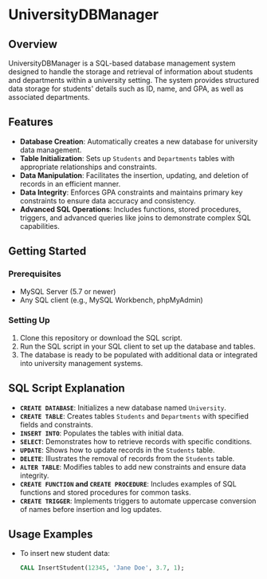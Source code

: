 # UniversityDBManager

## Overview
UniversityDBManager is a SQL-based database management system designed to handle the storage and retrieval of information about students and departments within a university setting. The system provides structured data storage for students' details such as ID, name, and GPA, as well as associated departments.

## Features
- **Database Creation**: Automatically creates a new database for university data management.
- **Table Initialization**: Sets up `Students` and `Departments` tables with appropriate relationships and constraints.
- **Data Manipulation**: Facilitates the insertion, updating, and deletion of records in an efficient manner.
- **Data Integrity**: Enforces GPA constraints and maintains primary key constraints to ensure data accuracy and consistency.
- **Advanced SQL Operations**: Includes functions, stored procedures, triggers, and advanced queries like joins to demonstrate complex SQL capabilities.

## Getting Started

### Prerequisites
- MySQL Server (5.7 or newer)
- Any SQL client (e.g., MySQL Workbench, phpMyAdmin)

### Setting Up
1. Clone this repository or download the SQL script.
2. Run the SQL script in your SQL client to set up the database and tables.
3. The database is ready to be populated with additional data or integrated into university management systems.

## SQL Script Explanation
- **`CREATE DATABASE`**: Initializes a new database named `University`.
- **`CREATE TABLE`**: Creates tables `Students` and `Departments` with specified fields and constraints.
- **`INSERT INTO`**: Populates the tables with initial data.
- **`SELECT`**: Demonstrates how to retrieve records with specific conditions.
- **`UPDATE`**: Shows how to update records in the `Students` table.
- **`DELETE`**: Illustrates the removal of records from the `Students` table.
- **`ALTER TABLE`**: Modifies tables to add new constraints and ensure data integrity.
- **`CREATE FUNCTION` and `CREATE PROCEDURE`**: Includes examples of SQL functions and stored procedures for common tasks.
- **`CREATE TRIGGER`**: Implements triggers to automate uppercase conversion of names before insertion and log updates.

## Usage Examples
- To insert new student data:
  ```sql
  CALL InsertStudent(12345, 'Jane Doe', 3.7, 1);
